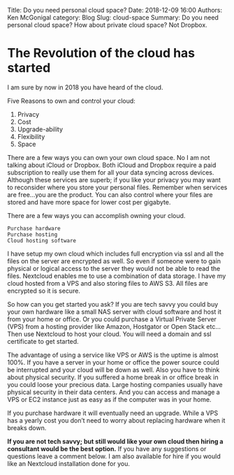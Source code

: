 Title: Do you need personal cloud space?
Date: 2018-12-09 16:00
Authors: Ken McGonigal
category: Blog
Slug: cloud-space
Summary: Do you need personal cloud space? How about private cloud space? Not Dropbox.


# The Revolution of the cloud has started

I am sure by now in 2018 you have heard of the cloud. 

Five Reasons to own and control your cloud:

1. Privacy
2. Cost
3. Upgrade-ability
4. Flexibility
5. Space


There are a few ways you can own your own cloud space. No  I am not talking about iCloud or Dropbox. Both iCloud and Dropbox require a paid subscription to really use them for all your data syncing across devices.  Although these services are superb; if you like your privacy you may want to reconsider where you store your personal files. Remember when services are free…you are the product. You can also control where your files are stored and have more space for lower cost per gigabyte.

There are a few ways you can accomplish owning your cloud.

    Purchase hardware
    Purchase hosting
    Cloud hosting software

I have setup my own cloud which includes full encryption via ssl and all the files on the server are encrypted as well. So even if someone were to gain physical or logical access to the server they would not be able to read the files. Nextcloud enables me to use a combination of data storage. I have my cloud hosted from a VPS and also storing files to AWS S3. All files are encrypted so it is secure.

So how can you get started you ask? If you are tech savvy you could buy your own hardware like a small NAS server with cloud software and host it from your home or office. Or you could purchase a Virtual Private Server (VPS) from a hosting provider like Amazon, Hostgator or Open Stack etc… Then use Nextcloud to host your cloud. You will need a domain and ssl certificate to get started.

The advantage of using a service like VPS or AWS is the uptime is almost 100%. If you have a server in your home or office the power source could be interrupted and your cloud will be down as well. Also you have to think about physical security. If you suffered a home break in or office break in you could loose your precious data. Large hosting companies usually have physical security in their data centers. And you can access and manage a VPS or EC2 instance just as easy as if the computer was in your home.

If you purchase hardware it will eventually need an upgrade. While a VPS has a yearly cost you don’t need to worry about replacing hardware when it breaks down.

**If you are not tech savvy; but still would like your own cloud then hiring a consultant would be the best option.**
 If you have any suggestions or questions leave a comment below. I am also available for hire if you would like an Nextcloud installation done for you.
